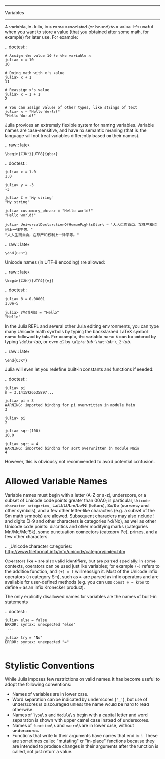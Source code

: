 
***********
 Variables
***********

A variable, in Julia, is a name associated (or bound) to a value. It's useful when you want to store a value (that you obtained after some math, for example) for later use. For example:

.. doctest::

    # Assign the value 10 to the variable x
    julia> x = 10
    10

    # Doing math with x's value
    julia> x + 1
    11

    # Reassign x's value
    julia> x = 1 + 1
    2

    # You can assign values of other types, like strings of text
    julia> x = "Hello World!"
    "Hello World!"

Julia provides an extremely flexible system for naming variables.
Variable names are case-sensitive, and have no semantic meaning (that is,
the language will not treat variables differently based on their names).

.. raw:: latex

    \begin{CJK*}{UTF8}{gbsn}

.. doctest::

    julia> x = 1.0
    1.0

    julia> y = -3
    -3

    julia> Z = "My string"
    "My string"

    julia> customary_phrase = "Hello world!"
    "Hello world!"

    julia> UniversalDeclarationOfHumanRightsStart = "人人生而自由，在尊严和权利上一律平等。"
    "人人生而自由，在尊严和权利上一律平等。"

.. raw:: latex

    \end{CJK*}

Unicode names (in UTF-8 encoding) are allowed:

.. raw:: latex

    \begin{CJK*}{UTF8}{mj}

.. doctest::

    julia> δ = 0.00001
    1.0e-5

    julia> 안녕하세요 = "Hello"
    "Hello"

In the Julia REPL and several other Julia editing environments, you
can type many Unicode math symbols by typing the backslashed LaTeX symbol
name followed by tab.  For example, the variable name ``δ`` can be
entered by typing ``\delta``-*tab*, or even ``α̂₂`` by
``\alpha``-*tab*-``\hat``-*tab*-``\_2``-*tab*.

.. raw:: latex

    \end{CJK*}

Julia will even let you redefine built-in constants and functions if needed:

.. doctest::

    julia> pi
    π = 3.1415926535897...

    julia> pi = 3
    WARNING: imported binding for pi overwritten in module Main
    3

    julia> pi
    3

    julia> sqrt(100)
    10.0

    julia> sqrt = 4
    WARNING: imported binding for sqrt overwritten in module Main
    4

However, this is obviously not recommended to avoid potential confusion.

Allowed Variable Names
======================

Variable names must begin with a letter (A-Z or a-z), underscore, or a
subset of Unicode code points greater than 00A0; in particular, `Unicode character categories`_ Lu/Ll/Lt/Lm/Lo/Nl (letters), Sc/So (currency and
other symbols), and a few other letter-like characters (e.g. a subset
of the Sm math symbols) are allowed. Subsequent characters may also
include ! and digits (0-9 and other characters in categories Nd/No),
as well as other Unicode code points: diacritics and other modifying
marks (categories Mn/Mc/Me/Sk), some punctuation connectors (category
Pc), primes, and a few other characters.

.. _Unicode character categories: http://www.fileformat.info/info/unicode/category/index.htm

Operators like ``+`` are also valid identifiers, but are parsed specially. In
some contexts, operators can be used just like variables; for example
``(+)`` refers to the addition function, and ``(+) = f`` will reassign
it.  Most of the Unicode infix operators (in category Sm),
such as ``⊕``, are parsed as infix operators and are available for
user-defined methods (e.g. you can use ``const ⊗ = kron`` to define
``⊗`` as an infix Kronecker product).

The only explicitly disallowed names for variables are the names of built-in
statements:

.. doctest::

    julia> else = false
    ERROR: syntax: unexpected "else"
     ...

    julia> try = "No"
    ERROR: syntax: unexpected "="
     ...


Stylistic Conventions
=====================

While Julia imposes few restrictions on valid names, it has become useful to
adopt the following conventions:

- Names of variables are in lower case.
- Word separation can be indicated by underscores (``'_'``), but use of
  underscores is discouraged unless the name would be hard to read otherwise.
- Names of ``Type``\ s and ``Module``\ s begin with a capital letter and word separation is
  shown with upper camel case instead of underscores.
- Names of ``function``\ s and ``macro``\s are in lower case, without
  underscores.
- Functions that write to their arguments have names that end in ``!``.
  These are sometimes called "mutating" or "in-place" functions because
  they are intended to produce changes in their arguments after the
  function is called, not just return a value.
